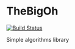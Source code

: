 TheBigOh
========

[![Build Status](https://travis-ci.org/quepas/TheBigOh.svg?branch=master)](https://travis-ci.org/quepas/TheBigOh)

Simple algorithms library

